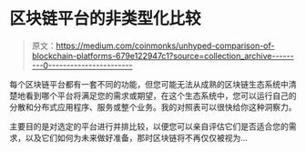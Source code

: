 # 区块链平台的非类型化比较

> 原文：<https://medium.com/coinmonks/unhyped-comparison-of-blockchain-platforms-679e122947c1?source=collection_archive---------0----------------------->

每个区块链平台都有一套不同的功能，但您可能无法从成熟的区块链生态系统中清楚地看到哪个平台将满足您的需求或期望，在这个生态系统中，您可以运行自己的分散和分布式应用程序、服务或整个业务。我的对照表可以很快给你这种洞察力。

主要目的是对选定的平台进行并排比较，以便您可以亲自评估它们是否适合您的需求，以及它们如何为未来做好准备，那时区块链将不再仅仅被视为…